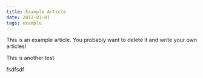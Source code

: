 ```yaml
---
title: Example Article
date: 2012-01-01
tags: example
---
```


This is an example article. You probably want to delete it and write your own articles!

This is another test


fsdfsdf